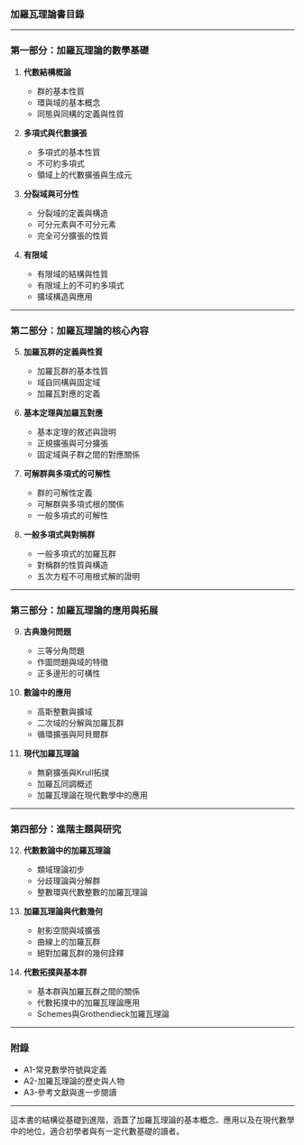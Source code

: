 ### **加羅瓦理論書目錄**

---

### **第一部分：加羅瓦理論的數學基礎**
1. **代數結構概論**
   - 群的基本性質
   - 環與域的基本概念
   - 同態與同構的定義與性質

2. **多項式與代數擴張**
   - 多項式的基本性質
   - 不可約多項式
   - 領域上的代數擴張與生成元

3. **分裂域與可分性**
   - 分裂域的定義與構造
   - 可分元素與不可分元素
   - 完全可分擴張的性質

4. **有限域**
   - 有限域的結構與性質
   - 有限域上的不可約多項式
   - 擴域構造與應用

---

### **第二部分：加羅瓦理論的核心內容**
5. **加羅瓦群的定義與性質**
   - 加羅瓦群的基本性質
   - 域自同構與固定域
   - 加羅瓦對應的定義

6. **基本定理與加羅瓦對應**
   - 基本定理的敘述與證明
   - 正規擴張與可分擴張
   - 固定域與子群之間的對應關係

7. **可解群與多項式的可解性**
   - 群的可解性定義
   - 可解群與多項式根的關係
   - 一般多項式的可解性

8. **一般多項式與對稱群**
   - 一般多項式的加羅瓦群
   - 對稱群的性質與構造
   - 五次方程不可用根式解的證明

---

### **第三部分：加羅瓦理論的應用與拓展**
9. **古典幾何問題**
   - 三等分角問題
   - 作圖問題與域的特徵
   - 正多邊形的可構性

10. **數論中的應用**
    - 高斯整數與擴域
    - 二次域的分解與加羅瓦群
    - 循環擴張與阿貝爾群

11. **現代加羅瓦理論**
    - 無窮擴張與Krull拓撲
    - 加羅瓦同調概述
    - 加羅瓦理論在現代數學中的應用

---

### **第四部分：進階主題與研究**
12. **代數數論中的加羅瓦理論**
    - 類域理論初步
    - 分歧理論與分解群
    - 整數環與代數整數的加羅瓦理論

13. **加羅瓦理論與代數幾何**
    - 射影空間與域擴張
    - 曲線上的加羅瓦群
    - 絕對加羅瓦群的幾何詮釋

14. **代數拓撲與基本群**
    - 基本群與加羅瓦群之間的關係
    - 代數拓撲中的加羅瓦理論應用
    - Schemes與Grothendieck加羅瓦理論

---

### **附錄**
- A1-常見數學符號與定義
- A2-加羅瓦理論的歷史與人物
- A3-參考文獻與進一步閱讀

--- 

這本書的結構從基礎到進階，涵蓋了加羅瓦理論的基本概念、應用以及在現代數學中的地位，適合初學者與有一定代數基礎的讀者。
